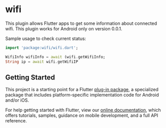 # wifi

This plugin allows Flutter apps to get some information about connected wifi.
This plugin works for Android only on version 0.0.1.

Sample usage to check current status:

```dart
import 'package:wifi/wifi.dart';

WifiInfo wifiInfo = await (wifi.getWifiInfo;
String ip = await wifi.getWifiIP
```
## Getting Started

This project is a starting point for a Flutter
[plug-in package](https://flutter.io/developing-packages/),
a specialized package that includes platform-specific implementation code for
Android and/or iOS.

For help getting started with Flutter, view our 
[online documentation](https://flutter.io/docs), which offers tutorials, 
samples, guidance on mobile development, and a full API reference.
